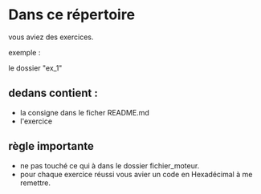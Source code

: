 # Dans ce répertoire 
vous aviez des exercices. 

exemple : 

le dossier "ex_1" 
## dedans contient : 
- la consigne dans le ficher README.md
- l'exercice  

## règle importante
- ne pas touché ce qui à dans le dossier fichier_moteur. 
- pour chaque exercice réussi vous avier un code en Hexadécimal à me remettre. 
